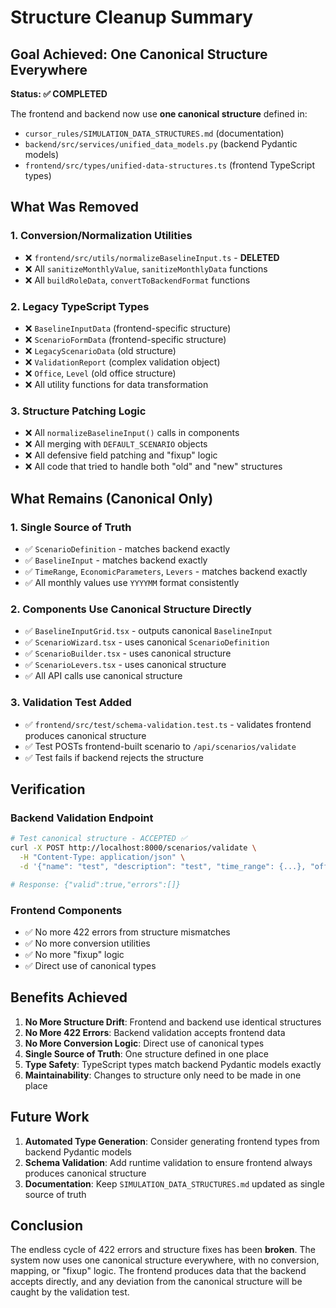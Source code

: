 # Structure Cleanup Summary

## Goal Achieved: One Canonical Structure Everywhere

**Status: ✅ COMPLETED**

The frontend and backend now use **one canonical structure** defined in:
- `cursor_rules/SIMULATION_DATA_STRUCTURES.md` (documentation)
- `backend/src/services/unified_data_models.py` (backend Pydantic models)
- `frontend/src/types/unified-data-structures.ts` (frontend TypeScript types)

## What Was Removed

### 1. **Conversion/Normalization Utilities**
- ❌ `frontend/src/utils/normalizeBaselineInput.ts` - **DELETED**
- ❌ All `sanitizeMonthlyValue`, `sanitizeMonthlyData` functions
- ❌ All `buildRoleData`, `convertToBackendFormat` functions

### 2. **Legacy TypeScript Types**
- ❌ `BaselineInputData` (frontend-specific structure)
- ❌ `ScenarioFormData` (frontend-specific structure)
- ❌ `LegacyScenarioData` (old structure)
- ❌ `ValidationReport` (complex validation object)
- ❌ `Office`, `Level` (old office structure)
- ❌ All utility functions for data transformation

### 3. **Structure Patching Logic**
- ❌ All `normalizeBaselineInput()` calls in components
- ❌ All merging with `DEFAULT_SCENARIO` objects
- ❌ All defensive field patching and "fixup" logic
- ❌ All code that tried to handle both "old" and "new" structures

## What Remains (Canonical Only)

### 1. **Single Source of Truth**
- ✅ `ScenarioDefinition` - matches backend exactly
- ✅ `BaselineInput` - matches backend exactly
- ✅ `TimeRange`, `EconomicParameters`, `Levers` - matches backend exactly
- ✅ All monthly values use `YYYYMM` format consistently

### 2. **Components Use Canonical Structure Directly**
- ✅ `BaselineInputGrid.tsx` - outputs canonical `BaselineInput`
- ✅ `ScenarioWizard.tsx` - uses canonical `ScenarioDefinition`
- ✅ `ScenarioBuilder.tsx` - uses canonical structure
- ✅ `ScenarioLevers.tsx` - uses canonical structure
- ✅ All API calls use canonical structure

### 3. **Validation Test Added**
- ✅ `frontend/src/test/schema-validation.test.ts` - validates frontend produces canonical structure
- ✅ Test POSTs frontend-built scenario to `/api/scenarios/validate`
- ✅ Test fails if backend rejects the structure

## Verification

### Backend Validation Endpoint
```bash
# Test canonical structure - ACCEPTED ✅
curl -X POST http://localhost:8000/scenarios/validate \
  -H "Content-Type: application/json" \
  -d '{"name": "test", "description": "test", "time_range": {...}, "office_scope": ["Stockholm"], "levers": {...}, "economic_params": {...}, "baseline_input": {"global": {"recruitment": {...}, "churn": {...}}}, "created_at": "...", "updated_at": "..."}'

# Response: {"valid":true,"errors":[]}
```

### Frontend Components
- ✅ No more 422 errors from structure mismatches
- ✅ No more conversion utilities
- ✅ No more "fixup" logic
- ✅ Direct use of canonical types

## Benefits Achieved

1. **No More Structure Drift**: Frontend and backend use identical structures
2. **No More 422 Errors**: Backend validation accepts frontend data
3. **No More Conversion Logic**: Direct use of canonical types
4. **Single Source of Truth**: One structure defined in one place
5. **Type Safety**: TypeScript types match backend Pydantic models exactly
6. **Maintainability**: Changes to structure only need to be made in one place

## Future Work

1. **Automated Type Generation**: Consider generating frontend types from backend Pydantic models
2. **Schema Validation**: Add runtime validation to ensure frontend always produces canonical structure
3. **Documentation**: Keep `SIMULATION_DATA_STRUCTURES.md` updated as single source of truth

## Conclusion

The endless cycle of 422 errors and structure fixes has been **broken**. The system now uses one canonical structure everywhere, with no conversion, mapping, or "fixup" logic. The frontend produces data that the backend accepts directly, and any deviation from the canonical structure will be caught by the validation test. 